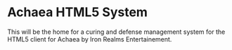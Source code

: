 # Achaea HTML5 System
This will be the home for a curing and defense management system for the HTML5 client for Achaea by Iron Realms Entertainement.
